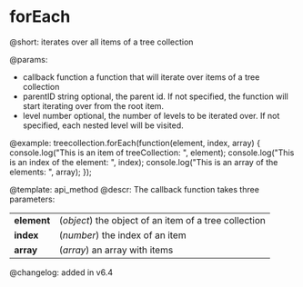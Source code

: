 forEach
=============

@short: iterates over all items of a tree collection

@params:
- callback	    function    a function that will iterate over items of a tree collection
- parentID      string      optional, the parent id. If not specified, the function will start iterating over from the root item.
- level         number      optional, the number of levels to be iterated over. If not specified, each nested level will be visited.

@example:
treecollection.forEach(function(element, index, array) {
    console.log("This is an item of treeCollection: ", element);
    console.log("This is an index of the element: ", index);
    console.log("This is an array of the elements: ", array);
});


@template: api_method
@descr:
The callback function takes three parameters:

<table class="webixdoc_links">
	<tbody>
        <tr>
			<td class="webixdoc_links0"><b>element</b></td>
			<td>(<i>object</i>) the object of an item of a tree collection</td>
		</tr>
        <tr>
			<td class="webixdoc_links0"><b>index</b></td>
			<td>(<i>number</i>) the index of an item</td>
		</tr>
        <tr>
			<td class="webixdoc_links0"><b>array</b></td>
			<td>(<i>array</i>) an array with items</td>
		</tr>
    </tbody>
</table>



@changelog: added in v6.4
